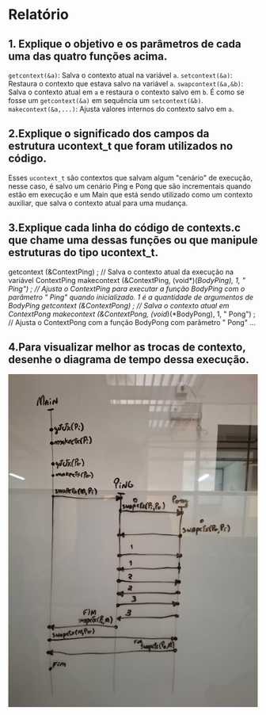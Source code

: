 # Relatório

## 1. Explique o objetivo e os parâmetros de cada uma das quatro funções acima.

`getcontext(&a)`: Salva o contexto atual na variável `a`.
`setcontext(&a)`: Restaura o contexto que estava salvo na variável `a`.
`swapcontext(&a,&b)`: Salva o contexto atual em `a` e restaura o contexto salvo em `b`. É como se fosse um `getcontext(&a)` em sequência um `setcontext(&b)`.
`makecontext(&a,...)`: Ajusta valores internos do contexto salvo em `a`.

## 2.Explique o significado dos campos da estrutura ucontext_t que foram utilizados no código.

Esses `ucontext_t` são contextos que salvam algum "cenário" de execução, nesse caso, é salvo um cenário Ping e Pong que são incrementais quando estão em execução e um Main que está sendo utilizado como um contexto auxiliar, que salva o contexto atual para uma mudança.

## 3.Explique cada linha do código de contexts.c que chame uma dessas funções ou que manipule estruturas do tipo ucontext_t.

getcontext (&ContextPing) ; // Salva o contexto atual da execução na variável ContextPing
makecontext (&ContextPing, (void*)(*BodyPing), 1, "    Ping") ; // Ajusta o ContextPing para executar a função BodyPing com o parâmetro "   Ping" quando inicializado. 1 é a quantidade de argumentos de BodyPing
getcontext (&ContextPong) ; // Salva o contexto atual em ContextPong
makecontext (&ContextPong, (void*)(*BodyPong), 1, "        Pong") ; // Ajusta o ContextPong com a função BodyPong com parâmetro "     Pong"
...

## 4.Para visualizar melhor as trocas de contexto, desenhe o diagrama de tempo dessa execução.

![Diagrama de Tempo](diagrama_de_tempo.jpeg "Diagrama de Tempo")
